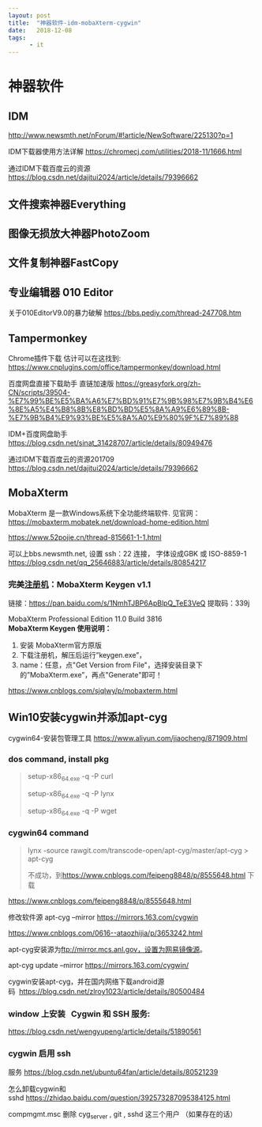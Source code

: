 ```yaml
---
layout: post
title:  "神器软件-idm-mobaXterm-cygwin"
date:   2018-12-08
tags:
      - it
---
```



# 神器软件


## IDM

<http://www.newsmth.net/nForum/#!article/NewSoftware/225130?p=1>

IDM下载器使用方法详解 <https://chromecj.com/utilities/2018-11/1666.html>  

通过IDM下载百度云的资源 <https://blog.csdn.net/dajitui2024/article/details/79396662>  


## 文件搜索神器Everything


## 图像无损放大神器PhotoZoom


## 文件复制神器FastCopy


## 专业编辑器 010 Editor

关于010EditorV9.0的暴力破解 <https://bbs.pediy.com/thread-247708.htm>  


## Tampermonkey

Chrome插件下载 估计可以在这找到: <https://www.cnplugins.com/office/tampermonkey/download.html>

百度网盘直接下载助手 直链加速版 <https://greasyfork.org/zh-CN/scripts/39504-%E7%99%BE%E5%BA%A6%E7%BD%91%E7%9B%98%E7%9B%B4%E6%8E%A5%E4%B8%8B%E8%BD%BD%E5%8A%A9%E6%89%8B-%E7%9B%B4%E9%93%BE%E5%8A%A0%E9%80%9F%E7%89%88>

IDM+百度网盘助手 <https://blog.csdn.net/sinat_31428707/article/details/80949476>

通过IDM下载百度云的资源201709
<https://blog.csdn.net/dajitui2024/article/details/79396662>


## MobaXterm

MobaXterm 是一款Windows系统下全功能终端软件. 见官网：<https://mobaxterm.mobatek.net/download-home-edition.html>

<https://www.52pojie.cn/thread-815661-1-1.html>

可以上bbs.newsmth.net, 设置 ssh：22 连接， 字体设成GBK 或 ISO-8859-1
<https://blog.csdn.net/qq_25646883/article/details/80854217>


### 完美[注册机](https://www.52pojie.cn)：MobaXterm Keygen v1.1

链接：<https://pan.baidu.com/s/1NmhTJBP6ApBlpQ_TeE3VeQ>
提取码：339j

MobaXterm Professional Edition 11.0 Build 3816   
**MobaXterm Keygen 使用说明：**

1.  安装 MobaXterm官方原版
2.  下载注册机，解压后运行”keygen.exe”，
3.  name：任意，点"Get Version from File"，选择安装目录下的”MobaXterm.exe”，再点"Generate"即可！

<https://www.cnblogs.com/sjqlwy/p/mobaxterm.html>


## Win10安装cygwin并添加apt-cyg

cygwin64-安装包管理工具 <https://www.aliyun.com/jiaocheng/871909.html>


### dos command, install pkg

> setup-x86<sub>64.exe</sub> -q -P curl
> 
> setup-x86<sub>64.exe</sub> -q -P lynx
> 
> setup-x86<sub>64.exe</sub> -q -P wget


### cygwin64 command

> lynx -source rawgit.com/transcode-open/apt-cyg/master/apt-cyg >
> apt-cyg
> 
> 不成功，到<https://www.cnblogs.com/feipeng8848/p/8555648.html> 下载

<https://www.cnblogs.com/feipeng8848/p/8555648.html>

修改软件源 apt-cyg &#x2013;mirror <https://mirrors.163.com/cygwin>

<https://www.cnblogs.com/0616--ataozhijia/p/3653242.html>

apt-cyg安装源为<ftp://mirror.mcs.anl.gov，设置为网易镜像源>。

apt-cyg update &#x2013;mirror <https://mirrors.163.com/cygwin/>

cygwin安装apt-cyg，并在国内网络下载android源码  <https://blog.csdn.net/zlroy1023/article/details/80500484>


### window 上安装   Cygwin 和 SSH 服务:

<https://blog.csdn.net/wengyupeng/article/details/51890561>


### cygwin 启用 ssh

服务 <https://blog.csdn.net/ubuntu64fan/article/details/80521239>

怎么卸载cygwin和sshd <https://zhidao.baidu.com/question/392573287095384125.html>

compmgmt.msc 删除 cyg<sub>server</sub> , git , sshd 这三个用户 （如果存在的话）

